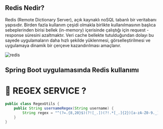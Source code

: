 ## Redis Nedir?

Redis (Remote Dictionary Server), açık kaynaklı noSQL tabanlı bir veritabanı yapısıdır. Birden fazla kullanım çeşidi olmakla birlikte kullanılmasının başlıca sebeplerinden birisi bellek (in-memory) içerisinde çalıştığı için request - response süresini azaltmaktır. Veri cache bellekte tutulduğundan dolayı bu sayede uygulamaların daha hızlı şekilde yüklenmesi, görselleştirilmesi ve uygulamaya dinamik bir çerçeve kazandırılması amaçlanır.

![redis](https://user-images.githubusercontent.com/91599453/224338938-6a49c685-2d54-451f-821a-6ebe8c9fd410.png)

## Spring Boot uygulamasında Redis kullanımı

# 🎯 REGEX SERVICE ?

```java
public class RegexUtils {
    public String usernameRegex(String username) {
        String regex = "^(?=.{8,20}$)(?![_.])(?!.*[_.]{2})[a-zA-Z0-9._]+(?<![_.])$";
    }
}
